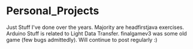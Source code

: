 # Personal_Projects
Just Stuff I've done over the years.
Majority are headfirstjava exercises.
Arduino Stuff is related to Light Data Transfer.
finalgamev3 was some old game (few bugs admittedly).
Will continue to post regularly :)
